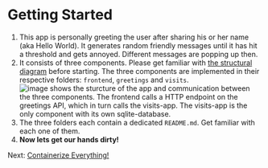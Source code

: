 # Getting Started

1. This app is personally greeting the user after sharing his or her name (aka
   Hello World). It generates random friendly messages until it has hit a
   threshold and gets annoyed. Different messages are popping up then.
2. It consists of three components. Please get familiar with [the structural
   diagram](structure.excalidraw.svg) before starting. The three
   components are implemented in their respective folders: `frontend`,
   `greetings` and `visits`.
   ![image shows the sturcture of the app and communication between the three
   components. The frontend calls a HTTP endpoint on the greetings API, which
   in turn calls the visits-app. The visits-app is the only component with its
   own sqlite-database.](./structure.excalidraw.svg)
3. The three folders each contain a dedicated `README.md`. Get familiar with
   each one of them.
4. **Now lets get our hands dirty!**

Next: [Containerize Everything!](./03_containerize_everything.md)
